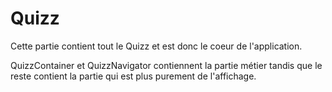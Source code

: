 # Quizz

Cette partie contient tout le Quizz et est donc le coeur de l'application.

QuizzContainer et QuizzNavigator contiennent la partie métier tandis que le reste
contient la partie qui est plus purement de l'affichage.
